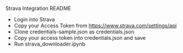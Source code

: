 Strava Integration README

* Login into Strava 
* Copy your Access Token from https://www.strava.com/settings/api
* Clone credentials-sample.json as credentials.json
* Copy your access token into credentials.json and save
* Run strava_downloader.ipynb